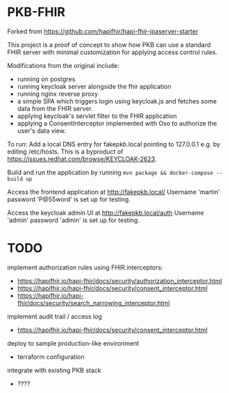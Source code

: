 # PKB-FHIR

Forked from https://github.com/hapifhir/hapi-fhir-jpaserver-starter

This project is a proof of concept to show how PKB can use a standard FHIR server with minimal customization for 
applying access control rules.

Modifications from the original include:
- running on postgres
- running keycloak server alongside the fhir application
- running nginx reverse proxy
- a simple SPA which triggers login using keycloak.js and fetches some data from the FHIR server.
- applying keycloak's servlet filter to the FHIR application
- applying a ConsentInterceptor implemented with Oso to authorize the user's data view.

To run: 
Add a local DNS entry for fakepkb.local pointing to 127.0.0.1 e.g. by editing /etc/hosts.
This is a byproduct of https://issues.redhat.com/browse/KEYCLOAK-2623.

Build and run the application by running `mvn package && docker-compose --build up`

Access the frontend application at http://fakepkb.local/
Username 'martin' password 'P@55word' is set up for testing.

Access the keycloak admin UI at http://fakepkb.local/auth
Username 'admin' password 'admin' is set up for testing.

# TODO
implement authorization rules using FHIR interceptors:

- https://hapifhir.io/hapi-fhir/docs/security/authorization_interceptor.html
- https://hapifhir.io/hapi-fhir/docs/security/consent_interceptor.html
- https://hapifhir.io/hapi-fhir/docs/security/search_narrowing_interceptor.html

implement audit trail / access log

- https://hapifhir.io/hapi-fhir/docs/security/consent_interceptor.html

deploy to sample production-like environment

- terraform configuration

integrate with existing PKB stack

- ????